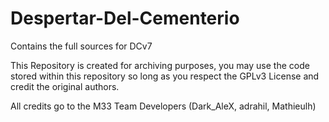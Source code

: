 # Despertar-Del-Cementerio
Contains the full sources for DCv7


This Repository is created for archiving purposes, you may use the code stored within this repository so long as you respect the GPLv3 License and credit the original authors.

All credits go to the M33 Team Developers (Dark_AleX, adrahil, Mathieulh)
